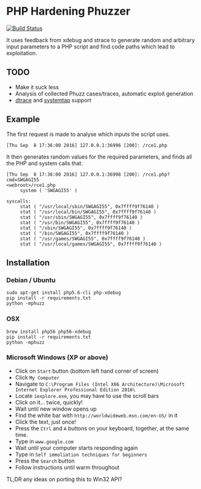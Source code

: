 # PHP Hardening Phuzzer

[![Build Status](https://drone.io/github.com/HarryR/phuzz/status.png)](https://drone.io/github.com/HarryR/phuzz/latest)

It uses feedback from xdebug and strace to generate random and arbitrary input
parameters to a PHP script and find code paths which lead to exploitation.

## TODO

 * Make it suck less
 * Analysis of collected Phuzz cases/traces, automatic exploit generation
 * [dtrace](https://blogs.oracle.com/opal/entry/tracing_silex_from_php_to) and [systemtap](http://php.net/manual/en/features.dtrace.systemtap.php) support


## Example

The first request is made to analyse which inputs the script uses.

	[Thu Sep  8 17:36:00 2016] 127.0.0.1:36996 [200]: /rce1.php

It then generates random values for the required parameters, and finds all the
PHP and system calls that.

	[Thu Sep  8 17:36:00 2016] 127.0.0.1:36998 [200]: /rce1.php?cmd=SWGAGI55
	<webroot>/rce1.php
		 system ( 'SWGAGI55' )

	syscalls:
		 stat ( "/usr/local/sbin/SWGAGI55", 0x7ffff9f76140 )
		 stat ( "/usr/local/bin/SWGAGI55", 0x7ffff9f76140 )
		 stat ( "/usr/sbin/SWGAGI55", 0x7ffff9f76140 )
		 stat ( "/usr/bin/SWGAGI55", 0x7ffff9f76140 )
		 stat ( "/sbin/SWGAGI55", 0x7ffff9f76140 )
		 stat ( "/bin/SWGAGI55", 0x7ffff9f76140 )
		 stat ( "/usr/games/SWGAGI55", 0x7ffff9f76140 )
		 stat ( "/usr/local/games/SWGAGI55", 0x7ffff9f76140 )

## Installation

### Debian / Ubuntu

	sudo apt-get install php5.6-cli php-xdebug
	pip install -r requirements.txt
	python -mphuzz

### OSX

    brew install php56 php56-xdebug
    pip install -r requirements.txt
    python -mphuzz

### Microsoft Windows (XP or above)

  * Click on `Start` button (bottom left hand corner of screen)
  * Click `My Computer`
  * Navigate to `C:\Program Files (Intel X86 Architecture)\Microsoft Internet Explorer Professional Edition 2016\`
  * Locate `iexplore.exe`, you may have to use the scroll bars
  * Click on it... twice, quickly!
  * Wait until new window opens up
  * Find the white bar with `http://worldwideweb.msn.com/en-US/` in it
  * Click the text, just once!
  * Press the `Ctrl` and `A` buttons on your keyboard, together, at the same time.
  * Type in `www.google.com`
  * Wait until your computer starts responding again
  * Type in `Self immoliation techniques for beginners`
  * Press the `Search` button
  * Follow instructions until warm throughout

TL;DR any ideas on porting this to Win32 API?